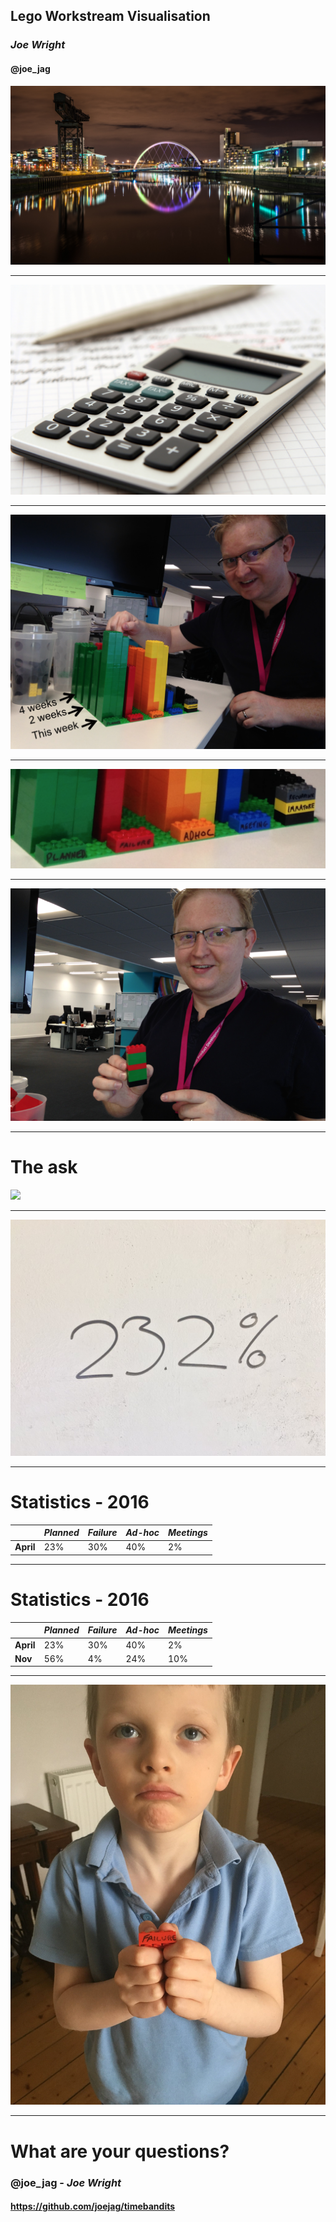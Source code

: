 ## Lego Workstream Visualisation

### *Joe Wright*
#### __@joe_jag__

![](images/glasgow.jpg)

---

![](images/lego/measure.jpg)

---

![fit](images/lego/lego_1.png)

---

![fit](images/lego/lego_2.png)

---

![fit](images/lego/lego_3.png)

---

# The ask
![](images/lego/boardroom.jpg)

---

![](images/lego/23.jpg)

---

# Statistics - 2016

|            | *Planned* | *Failure* | *Ad-hoc* | *Meetings* |
| ---        | ---     | ---     | ---    | ---      |
| __April__  | 23%     | 30%     | 40%    | 2%       |

---

# Statistics - 2016

|                | *Planned* | *Failure* | *Ad-hoc* | *Meetings* |
| ---            | ---     | ---     | ---    | ---      |
| __April__      | 23%     | 30%     | 40%    | 2%       |
| __Nov__        | 56%     | 4%      | 24%    | 10%      |

---

![fit](images/lego/alexander.jpg)

---

# What are your questions?

### __@joe_jag__ - *Joe Wright*
#### https://github.com/joejag/timebandits
